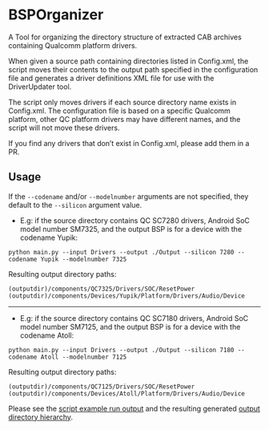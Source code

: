 # BSPOrganizer

A Tool for organizing the directory structure of extracted CAB archives containing Qualcomm platform drivers.

When given a source path containing directories listed in Config.xml, the script moves their contents to the output path specified in the configuration file and generates a driver definitions XML file for use with the DriverUpdater tool.

The script only moves drivers if each source directory name exists in Config.xml. The configuration file is based on a specific Qualcomm platform, other QC platform drivers may have different names, and the script will not move these drivers.

If you find any drivers that don’t exist in Config.xml, please add them in a PR.

## Usage

If the `--codename` and/or `--modelnumber` arguments are not specified, they default to the `--silicon` argument value.

- E.g: if the source directory contains QC SC7280 drivers, Android SoC model number SM7325, and the output BSP is for a device with the codename Yupik:

```
python main.py --input Drivers --output ./Output --silicon 7280 --codename Yupik --modelnumber 7325
```

Resulting output directory paths:

```
(outputdir)/components/QC7325/Drivers/SOC/ResetPower
(outputdir)/components/Devices/Yupik/Platform/Drivers/Audio/Device
```

---

- E.g: if the source directory contains QC SC7180 drivers, Android SoC model number SM7125, and the output BSP is for a device with the codename Atoll:

```
python main.py --input Drivers --output ./Output --silicon 7180 --codename Atoll --modelnumber 7125
```

Resulting output directory paths:

```
(outputdir)/components/QC7125/Drivers/SOC/ResetPower
(outputdir)/components/Devices/Atoll/Platform/Drivers/Audio/Device
```

Please see the [script example run output](example-run.txt) and the resulting generated [output directory hierarchy](output-tree.txt).
